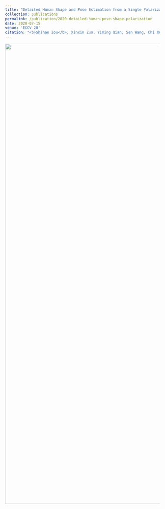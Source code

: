 ```yaml
---
title: "Detailed Human Shape and Pose Estimation from a Single Polarization Image"
collection: publications
permalink: /publication/2020-detailed-human-pose-shape-polarization
date: 2020-07-15
venue: 'ECCV 20'
citation: "<b>Shihao Zou</b>, Xinxin Zuo, Yiming Qian, Sen Wang, Chi Xu, Minglun Gong and Li Cheng. In Proceedings of the 16th European Conference on Computer Vision (ECCV) 2020."
---
```

<center><img src="/images/pubilication_image_videos/demo_detailed_shape.gif" width="1500"/></center>

